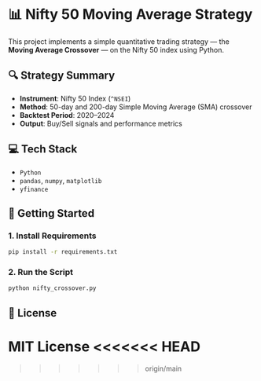
# 📊 Nifty 50 Moving Average Strategy 

This project implements a simple quantitative trading strategy — the **Moving Average Crossover** — on the Nifty 50 index using Python.

## 🔍 Strategy Summary

- **Instrument**: Nifty 50 Index (`^NSEI`)
- **Method**: 50-day and 200-day Simple Moving Average (SMA) crossover
- **Backtest Period**: 2020–2024
- **Output**: Buy/Sell signals and performance metrics

## 💻 Tech Stack

- `Python`
- `pandas`, `numpy`, `matplotlib`
- `yfinance`

## 🚀 Getting Started

### 1. Install Requirements

```bash
pip install -r requirements.txt
```

### 2. Run the Script

```bash
python nifty_crossover.py
```

## 📄 License

MIT License
<<<<<<< HEAD
=======

>>>>>>> origin/main
